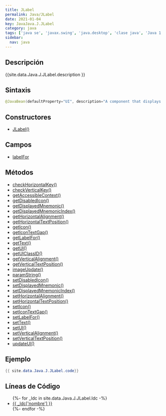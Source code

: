 ```yaml
---
title: JLabel
permalink: Java/JLabel
date: 2021-01-04
key: JavaJava.J.JLabel
category: java
tags: ['java se', 'javax.swing', 'java.desktop', 'clase java', 'Java 1.2']
sidebar: 
  nav: java
---
```


## Descripción
{{site.data.Java.J.JLabel.description }}

## Sintaxis
~~~java
@JavaBean(defaultProperty="UI", description="A component that displays a short string and an icon.") public class JLabel extends JComponent implements SwingConstants, Accessible
~~~

## Constructores
* [JLabel()](/Java/JLabel/JLabel/)

## Campos
* [labelFor](/Java/JLabel/labelFor)

## Métodos
* [checkHorizontalKey()](/Java/JLabel/checkHorizontalKey)
* [checkVerticalKey()](/Java/JLabel/checkVerticalKey)
* [getAccessibleContext()](/Java/JLabel/getAccessibleContext)
* [getDisabledIcon()](/Java/JLabel/getDisabledIcon)
* [getDisplayedMnemonic()](/Java/JLabel/getDisplayedMnemonic)
* [getDisplayedMnemonicIndex()](/Java/JLabel/getDisplayedMnemonicIndex)
* [getHorizontalAlignment()](/Java/JLabel/getHorizontalAlignment)
* [getHorizontalTextPosition()](/Java/JLabel/getHorizontalTextPosition)
* [getIcon()](/Java/JLabel/getIcon)
* [getIconTextGap()](/Java/JLabel/getIconTextGap)
* [getLabelFor()](/Java/JLabel/getLabelFor)
* [getText()](/Java/JLabel/getText)
* [getUI()](/Java/JLabel/getUI)
* [getUIClassID()](/Java/JLabel/getUIClassID)
* [getVerticalAlignment()](/Java/JLabel/getVerticalAlignment)
* [getVerticalTextPosition()](/Java/JLabel/getVerticalTextPosition)
* [imageUpdate()](/Java/JLabel/imageUpdate)
* [paramString()](/Java/JLabel/paramString)
* [setDisabledIcon()](/Java/JLabel/setDisabledIcon)
* [setDisplayedMnemonic()](/Java/JLabel/setDisplayedMnemonic)
* [setDisplayedMnemonicIndex()](/Java/JLabel/setDisplayedMnemonicIndex)
* [setHorizontalAlignment()](/Java/JLabel/setHorizontalAlignment)
* [setHorizontalTextPosition()](/Java/JLabel/setHorizontalTextPosition)
* [setIcon()](/Java/JLabel/setIcon)
* [setIconTextGap()](/Java/JLabel/setIconTextGap)
* [setLabelFor()](/Java/JLabel/setLabelFor)
* [setText()](/Java/JLabel/setText)
* [setUI()](/Java/JLabel/setUI)
* [setVerticalAlignment()](/Java/JLabel/setVerticalAlignment)
* [setVerticalTextPosition()](/Java/JLabel/setVerticalTextPosition)
* [updateUI()](/Java/JLabel/updateUI)

## Ejemplo
~~~java
{{ site.data.Java.J.JLabel.code}}
~~~

## Líneas de Código
<ul>
{%- for _ldc in site.data.Java.J.JLabel.ldc -%}
   <li>
       <a href="{{_ldc['url'] }}">{{ _ldc['nombre'] }}</a>
   </li>
{%- endfor -%}
</ul>
